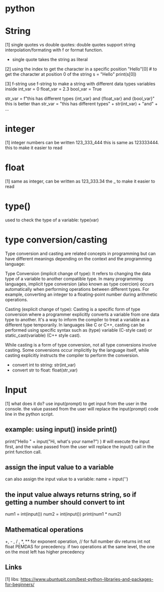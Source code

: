 # python

# String
[1] single quotes vs double quotes: double quotes support string interpolation/formating with f or format function.
- single quote takes the string as literal

[2] using the index to get the character in a specific position 
"Hello"[0] # to get the character at position 0 of the string 
s = "Hello"
print(s[0])

[3] f-string
use f-string to make a string with different data types variables inside 
int_var = 0
float_var = 2.3
bool_var = True

str_var = f"this has different types {int_var} and {float_var} and {bool_var}" 
this is better than 
str_var = "this has different types" + str(int_var) + "and" + ...

# integer
[1] integer numbers can be written 123_333_444 this is same as 123333444. this to make it easier to read

# float 
[1] same as integer, can be written as 123_333.34 the _ to make it easier to read

# type() 
used to check the type of a variable: type(var) 

# type conversion/casting 
Type conversion and casting are related concepts in programming but can have different meanings depending on the context and the programming language:

Type Conversion (implicit change of type): It refers to changing the data type of a variable to another compatible type. In many programming languages, implicit type conversion (also known as type coercion) occurs automatically when performing operations between different types. For example, converting an integer to a floating-point number during arithmetic operations.

Casting (explicit change of type): Casting is a specific form of type conversion where a programmer explicitly converts a variable from one data type to another. It's a way to inform the compiler to treat a variable as a different type temporarily. In languages like C or C++, casting can be performed using specific syntax such as (type) variable (C-style cast) or static_cast<type>(variable) (C++ style cast).

While casting is a form of type conversion, not all type conversions involve casting. Some conversions occur implicitly by the language itself, while casting explicitly instructs the compiler to perform the conversion.

- convert int to string: str(int_var)
- convert str to float: float(str_var)

# Input
[1] what does it do? 
use input(prompt) to get input from the user in the console. the value passed from the user will replace the 
input(prompt) code line in the python script.

example: using input() inside print()
-------------------------------------
print("Hello " + input("Hi, what's your name?") ) # will execute the input first, and the value passed from the user will replace the input() call in the print function call.

assign the input value to a variable 
------------------------------------
can also assign the input value to a variable: name = input('')

the input value always returns string, so if getting a number should convert to int
-----------------------------------------------------------------------------------
num1 = int(input())
num2 = int(input())
print(num1 * num2)

Mathematical operations
-----------------------
+, - , / , *, ** for exponent operation, // for full number div returns int not float
PEMDAS for precedency. if two operations at the same level, the one on the most left has higher precedency


Links
-----
[1] libs: https://www.ubuntupit.com/best-python-libraries-and-packages-for-beginners/   
